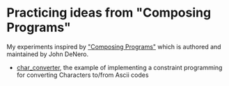 # Practicing ideas from "Composing Programs"

My experiments inspired by ["Composing Programs"](https://composingprograms.com) which is authored and maintained by John DeNero.

* [char_converter](char_converter/), the example of implementing a constraint programming for converting Characters to/from Ascii codes
